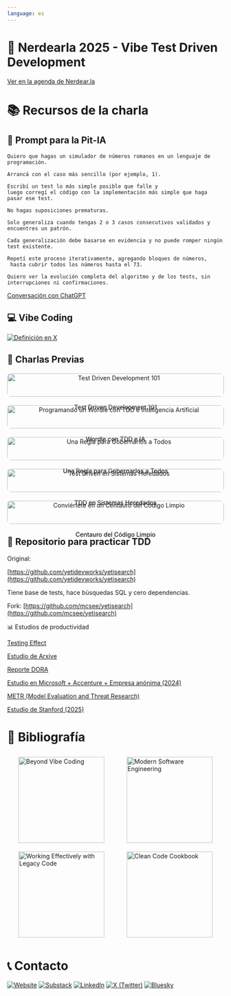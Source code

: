 ```yaml
---
language: es
---
```


# 🚀 Nerdearla 2025 - Vibe Test Driven Development

[Ver en la agenda de Nerdear.la](https://nerdear.la/agenda/vibe-test-driven-development/)

# 📚 Recursos de la charla

## 🤖 Prompt para la Pit-IA

```
Quiero que hagas un simulador de números romanos en un lenguaje de programación.

Arrancá con el caso más sencillo (por ejemplo, 1).

Escribí un test lo más simple posible que falle y
luego corregí el código con la implementación más simple que haga pasar ese test.

No hagas suposiciones prematuras.

Solo generaliza cuando tengas 2 o 3 casos consecutivos validados y encuentres un patrón.

Cada generalización debe basarse en evidencia y no puede romper ningún test existente. 

Repetí este proceso iterativamente, agregando bloques de números,
 hasta cubrir todos los números hasta el 73. 

Quiero ver la evolución completa del algoritmo y de los tests, sin interrupciones ni confirmaciones.
```

[Conversación con ChatGPT](https://chatgpt.com/share/68d15168-9d08-800e-ab8d-9fe0a1319757)

## 💻 Vibe Coding

[![Definición en X](./images/tweet-1886192184808149383.png)](https://x.com/karpathy/status/1886192184808149383)

## 🎤 Charlas Previas

<div style="display: grid; grid-template-columns: repeat(auto-fill, minmax(300px, 1fr)); gap: 20px; margin: 20px 0;">
  <a href="https://www.youtube.com/watch?v=MVXewf_W6sk" target="_blank" rel="noopener noreferrer" style="text-decoration: none; color: inherit;">
    <div style="text-align: center;">
      <img src="./images/Test%20Driven%20Development%20101%20-%20Maximiliano%20Contieri.jpg" alt="Test Driven Development 101" style="width: 100%; height: auto; border-radius: 8px; margin-bottom: 8px;">
      <p style="margin: 8px 0 0; font-weight: 500;">Test Driven Development 101</p>
    </div>
  </a>
  
  <a href="https://www.youtube.com/watch?v=hjey2N1IpwE" target="_blank" rel="noopener noreferrer" style="text-decoration: none; color: inherit;">
    <div style="text-align: center;">
      <img src="./images/Programando%20un%20Wordle%20con%20TDD%20e%20Inteligencia%20Artificial.jpg" alt="Programando un Wordle con TDD e Inteligencia Artificial" style="width: 100%; height: auto; border-radius: 8px; margin-bottom: 8px;">
      <p style="margin: 8px 0 0; font-weight: 500;">Wordle con TDD e IA</p>
    </div>
  </a>
  
  <a href="https://www.youtube.com/watch?v=A0ZjnGN8DIs" target="_blank" rel="noopener noreferrer" style="text-decoration: none; color: inherit;">
    <div style="text-align: center;">
      <img src="./images/Una%20Regla%20para%20Gobernarlos%20a%20Todos.jpg" alt="Una Regla para Gobernarlos a Todos" style="width: 100%; height: auto; border-radius: 8px; margin-bottom: 8px;">
      <p style="margin: 8px 0 0; font-weight: 500;">Una Regla para Gobernarlos a Todos</p>
    </div>
  </a>
  
  <a href="https://www.youtube.com/watch?v=0cc9faVOx9M" target="_blank" rel="noopener noreferrer" style="text-decoration: none; color: inherit;">
    <div style="text-align: center;">
      <img src="./images/Test%20Driven%20Development%20en%20Sistemas%20Heredados%20-%20Maximiliano%20Contieri.jpg" alt="Test Driven en Sistemas Heredados" style="width: 100%; height: auto; border-radius: 8px; margin-bottom: 8px;">
      <p style="margin: 8px 0 0; font-weight: 500;">TDD en Sistemas Heredados</p>
    </div>
  </a>
  
  <a href="https://www.youtube.com/watch?v=e36FSN620zU" target="_blank" rel="noopener noreferrer" style="text-decoration: none; color: inherit;">
    <div style="text-align: center;">
      <img src="./images/Conviertete%20en%20un%20Centauro%20del%20Codigo%20Limpio.jpg" alt="Conviértete en un Centauro del Código Limpio" style="width: 100%; height: auto; border-radius: 8px; margin-bottom: 8px;">
      <p style="margin: 8px 0 0; font-weight: 500;">Centauro del Código Limpio</p>
    </div>
  </a>
</div>

## 💾 Repositorio para practicar TDD

Original:

[https://github.com/yetidevworks/yetisearch](https://github.com/yetidevworks/yetisearch)

Tiene base de tests, hace búsquedas SQL y cero dependencias.

Fork: [https://github.com/mcsee/yetisearch](https://github.com/mcsee/yetisearch)

📊 Estudios de productividad

[Testing Effect](https://en.wikipedia.org/wiki/Testing_effect)

[Estudio de Arxive](https://arxiv.org/abs/2506.08872)

[Reporte DORA](https://dora.dev/research/ai/gen-ai-report/)

[Estudio en Microsoft + Accenture + Empresa anónima (2024)](https://medium.com/@sahin.samia/can-ai-really-boost-developer-productivity-new-study-reveals-a-26-increase-1f34e70b5341) 

[METR (Model Evaluation and Threat Research)](https://fortune.com/2025/07/20/ai-hampers-productivity-software-developers-productivity-study/)

[Estudio de Stanford (2025)](https://www.youtube.com/watch?v=tbDDYKRFjhk)

# 📖 Bibliografía

<div style="display: flex; justify-content: space-around; flex-wrap: wrap;">
  <a href="https://amzn.to/3VyRwlH"><img src="./images/Beyond.png" alt="Beyond Vibe Coding" style="width: 200px; height: auto; margin: 10px;"></a>
  <a href="https://www.amazon.com/-/es/Modern-Software-Engineering-Better-Faster/dp/0137314914"><img src="./images/feathers.png" alt="Modern Software Engineering" style="width: 200px; height: auto; margin: 10px;"></a>
  <a href="https://amzn.to/48xgqK4"><img src="./images/farley.png" alt="Working Effectively with Legacy Code" style="width: 200px; height: auto; margin: 10px;"></a>
  <a href="https://amzn.to/46y3Sj2"><img src="./images/cleancode.png" alt="Clean Code Cookbook" style="width: 200px; height: auto; margin: 10px;"></a>
</div>

# 📞 Contacto

<p>
  <a href="https://maximilianocontieri.com/"><img src="./images/badges/Website-000.svg" alt="Website"></a>
  <a href="https://substack.com/@maxicontieri"><img src="./images/badges/Substack-FF6719.svg" alt="Substack"></a>
  <a href="https://www.linkedin.com/in/mcsee/"><img src="./images/badges/LinkedIn-0A66C2.svg" alt="LinkedIn"></a>
  <a href="https://x.com/mcsee1"><img src="./images/badges/X-000000.svg" alt="X (Twitter)"></a>
  <a href="https://bsky.app/profile/maximilianocontieri.com"><img src="./images/badges/Bluesky-00D4FF.svg" alt="Bluesky"></a>
</p>
